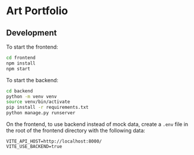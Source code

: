 # Art Portfolio

## Development

To start the frontend:

```bash
cd frontend
npm install
npm start
```

To start the backend:

```bash
cd backend
python -m venv venv
source venv/bin/activate
pip install -r requirements.txt
python manage.py runserver
```

On the frontend, to use backend instead of mock data, create a `.env` file in the root of the frontend directory with the following data:

```
VITE_API_HOST=http://localhost:8000/
VITE_USE_BACKEND=true
```
